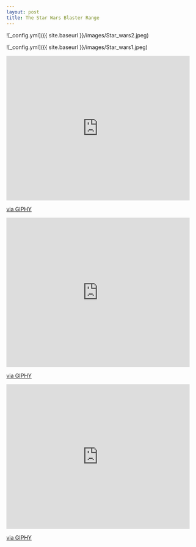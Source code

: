 ```yaml
---
layout: post
title: The Star Wars Blaster Range
---
```


![_config.yml]({{ site.baseurl }}/images/Star_wars2.jpeg)

![_config.yml]({{ site.baseurl }}/images/Star_wars1.jpeg)

<iframe src="https://giphy.com/embed/cOhGWDAN5869d5CIed" width="480" height="378" frameBorder="0" class="giphy-embed" allowFullScreen></iframe><p><a href="https://giphy.com/gifs/cOhGWDAN5869d5CIed">via GIPHY</a></p>

<iframe src="https://giphy.com/embed/hWeHs59WGCIxSoFmpe" width="480" height="390" frameBorder="0" class="giphy-embed" allowFullScreen></iframe><p><a href="https://giphy.com/gifs/hWeHs59WGCIxSoFmpe">via GIPHY</a></p>

<iframe src="https://giphy.com/embed/IzusywhgzvKikeJuMh" width="480" height="378" frameBorder="0" class="giphy-embed" allowFullScreen></iframe><p><a href="https://giphy.com/gifs/IzusywhgzvKikeJuMh">via GIPHY</a></p>

